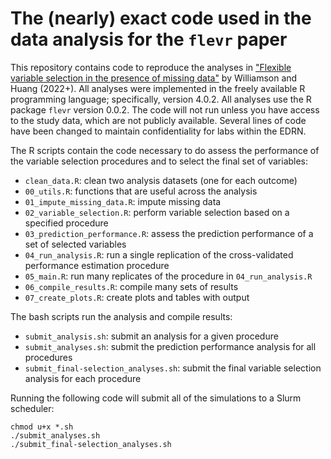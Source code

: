 # The (nearly) exact code used in the data analysis for the `flevr` paper

This repository contains code to reproduce the analyses in ["Flexible variable selection in the presence of missing data"](https://arxiv.org/abs/2202.12989) by Williamson and Huang (2022+). All analyses were implemented in the freely available R programming language; specifically, version 4.0.2. All analyses use the R package `flevr` version 0.0.2. The code will not run unless you have access to the study data, which are not publicly available. Several lines of code have been changed to maintain confidentiality for labs within the EDRN.

The R scripts contain the code necessary to do assess the performance of the variable selection procedures and to select the final set of variables:
* `clean_data.R`: clean two analysis datasets (one for each outcome)
* `00_utils.R`: functions that are useful across the analysis
* `01_impute_missing_data.R`: impute missing data
* `02_variable_selection.R`: perform variable selection based on a specified procedure
* `03_prediction_performance.R`: assess the prediction performance of a set of selected variables
* `04_run_analysis.R`: run a single replication of the cross-validated performance estimation procedure
* `05_main.R`: run many replicates of the procedure in `04_run_analysis.R`
* `06_compile_results.R`: compile many sets of results
* `07_create_plots.R`: create plots and tables with output

The bash scripts run the analysis and compile results:
* `submit_analysis.sh`: submit an analysis for a given procedure
* `submit_analyses.sh`: submit the prediction performance analysis for all procedures
* `submit_final-selection_analyses.sh`: submit the final variable selection analysis for each procedure

Running the following code will submit all of the simulations to a Slurm scheduler:
```{bash}
chmod u+x *.sh
./submit_analyses.sh
./submit_final-selection_analyses.sh
```
